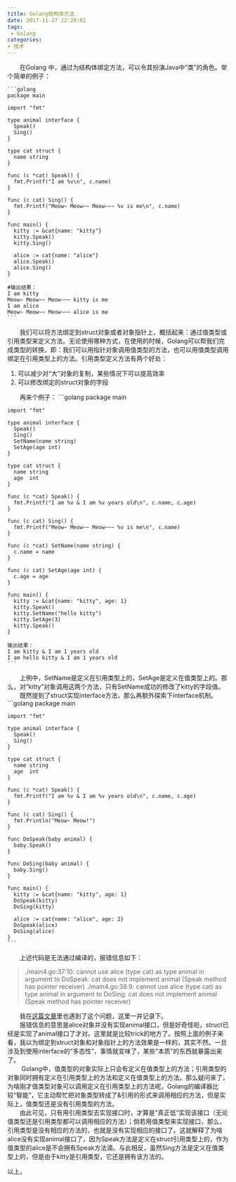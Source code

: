```yaml
---
title: Golang结构体方法
date: 2017-11-27 22:28:02
tags:
 - Golang
categories:
- 技术
---
```

&emsp;&emsp;在Golang 中，通过为结构体绑定方法，可以令其扮演Java中“类”的角色。举个简单的例子：  
<!-- more -->
  
	```golang
	package main
	
	import "fmt"
	
	type animal interface {
	  Speak()
	  Sing()
	}
	
	type cat struct {
	  name string
	}
	
	func (c *cat) Speak() {
	  fmt.Printf("I am %v\n", c.name)
	}
	
	func (c cat) Sing() {
	  fmt.Printf("Meow~ Meow~~ Meow~~~ %v is me\n", c.name)
	}
	
	func main() {
	  kitty := &cat{name: "kitty"}
	  kitty.Speak()
	  kitty.Sing()
	
	  alice := cat{name: "alice"}
	  alice.Speak()
	  alice.Sing()
	}
	
	#输出结果：
	I am kitty
	Meow~ Meow~~ Meow~~~ kitty is me
	I am alice
	Meow~ Meow~~ Meow~~~ alice is me
	```
&emsp;&emsp;我们可以将方法绑定到struct对象或者对象指针上，概括起来：通过值类型或引用类型来定义方法。无论使用哪种方式，在使用的时候，Golang可以帮我们完成类型的转换，即：我们可以用指针对象调用值类型的方法，也可以用值类型调用绑定在引用类型上的方法。引用类型定义方法有两个好处：
1. 可以减少对“大”对象的复制，某些情况下可以提高效率
2. 可以修改绑定的struct对象的字段  

&emsp;&emsp;再来个例子：
	 ```golang
	package main
	
	import "fmt"
	
	type animal interface {
	  Speak()
	  Sing()
	  SetName(name string)
	  SetAge(age int)
	}
	
	type cat struct {
	  name string
	  age  int
	}
	
	func (c *cat) Speak() {
	  fmt.Printf("I am %v & I am %v years old\n", c.name, c.age)
	}
	
	func (c cat) Sing() {
	  fmt.Printf("Meow~ Meow~~ Meow~~~ %v is me\n", c.name)
	}
	
	func (c *cat) SetName(name string) {
	  c.name = name
	}
	
	func (c cat) SetAge(age int) {
	  c.age = age
	}
	
	func main() {
	  kitty := &cat{name: "kitty", age: 1}
	  kitty.Speak()
	  kitty.SetName("hello kitty")
	  kitty.SetAge(3)
	  kitty.Speak()
	}
	
	输出结果：
	I am kitty & I am 1 years old
	I am hello kitty & I am 1 years old
	```
&emsp;&emsp;上例中，SetName是定义在引用类型上的，SetAge是定义在值类型上的。那么，对“kitty”对象调用这两个方法，只有SetName成功的修改了kitty的字段值。  
&emsp;&emsp;既然提到了struct实现interface方法，那么再额外探索下interface机制。
	```golang
	package main
	
	import "fmt"
	
	type animal interface {
	  Speak()
	  Sing()
	}
	
	type cat struct {
	  name string
	  age  int
	}
	
	func (c *cat) Speak() {
	  fmt.Printf("I am %v & I am %v years old\n", c.name, c.age)
	}
	
	func (c cat) Sing() {
	  fmt.Println("Meow~ Meow!")
	}
	
	func DoSpeak(baby animal) {
	  baby.Speak()
	}
	
	func DoSing(baby animal) {
	  baby.Sing()
	}
	
	func main() {
	  kitty := &cat{name: "kitty", age: 1}
	  DoSpeak(kitty)
	  DoSing(kitty)
	
	  alice := cat{name: "alice", age: 2}
	  DoSpeak(alice)
	  DoSing(alice)
	}
	```
&emsp;&emsp;上述代码是无法通过编译的，报错信息如下：    

> ./main4.go:37:10: cannot use alice (type cat) as type animal in argument to DoSpeak: cat does not implement animal (Speak method has pointer receiver)
> ./main4.go:38:9: cannot use alice (type cat) as type animal in argument to DoSing: cat does not implement animal (Speak method has pointer receiver)  

&emsp;&emsp;我在[这篇文章][1]里也遇到了这个问题，这里一并记录下。  
&emsp;&emsp;报错信息的意思是alice对象并没有实现animal接口，但是好奇怪呃，struct已经是实现了animal接口了才对。这里就是比较trick的地方了。按照上面的例子来看，我以为绑定到struct对象和对象指针上的方法效果是一样的，其实不然。一旦涉及到使用interface的“多态性”，事情就变味了，某些“本质”的东西就暴露出来了。  
&emsp;&emsp; Golang中，值类型的对象实际上只会有定义在值类型上的方法；引用类型的对象同时拥有定义在引用类型上的方法和定义在值类型上的方法。那么疑问来了，为啥刚才值类型对象可以调用定义在引用类型上的方法呢，Golang的编译器比较“智能”，它主动帮忙把对象类型转成了&引用的形式来调用相应的方法，但是实际上，值类型还是没有引用类型的方法。  
&emsp;&emsp;由此可见，只有用引用类型去实现接口时，才算是“真正低”实现该接口（无论值类型还是引用类型都可以调用相应的方法）；倘若用值类型来实现接口，那么，引用类型是没有相应的方法的，也就是没有实现相应的接口了。这就解释了为啥alice没有实现animal接口了，因为Speak方法是定义在struct引用类型上的，作为值类型的alice是不会拥有Speak方法滴。与此相反，虽然Sing方法是定义在值类型上的，但是由于kitty是引用类型，它还是拥有该方法的。  

以上。

[1]:	http://xuyangyang.xyz/2017/11/16/Golang%E2%80%9C%E7%BB%A7%E6%89%BF%E2%80%9D/